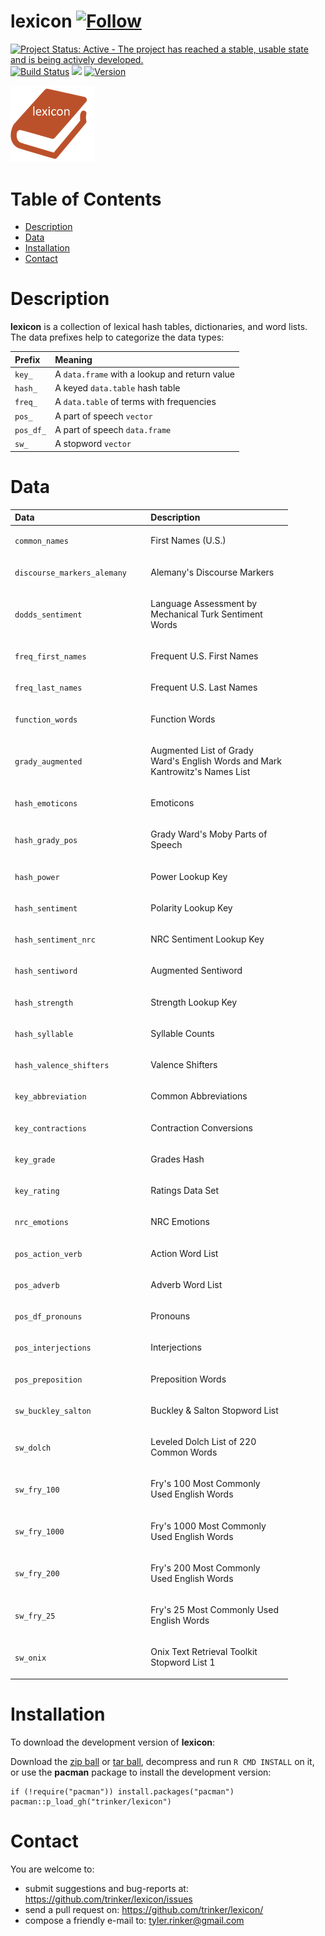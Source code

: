 lexicon   [![Follow](https://img.shields.io/twitter/follow/tylerrinker.svg?style=social)](https://twitter.com/intent/follow?screen_name=tylerrinker)
============


[![Project Status: Active - The project has reached a stable, usable
state and is being actively
developed.](http://www.repostatus.org/badges/0.1.0/active.svg)](http://www.repostatus.org/#active)
[![Build
Status](https://travis-ci.org/trinker/lexicon.svg?branch=master)](https://travis-ci.org/trinker/lexicon)
[![](http://cranlogs.r-pkg.org/badges/lexicon)](https://cran.r-project.org/package=lexicon)
<a href="https://img.shields.io/badge/Version-0.1.1-orange.svg"><img src="https://img.shields.io/badge/Version-0.1.1-orange.svg" alt="Version"/></a>
</p>
<img src="inst/lexicon_logo/r_lexicon.png" width="135" alt="lexicon Logo">


Table of Contents
============

-   [Description](#description)
-   [Data](#data)
-   [Installation](#installation)
-   [Contact](#contact)

Description
============


**lexicon** is a collection of lexical hash tables, dictionaries, and
word lists. The data prefixes help to categorize the data types:

<table>
<thead>
<tr class="header">
<th align="left">Prefix</th>
<th align="left">Meaning</th>
</tr>
</thead>
<tbody>
<tr class="odd">
<td align="left"><code>key_</code></td>
<td align="left">A <code>data.frame</code> with a lookup and return value</td>
</tr>
<tr class="even">
<td align="left"><code>hash_</code></td>
<td align="left">A keyed <code>data.table</code> hash table</td>
</tr>
<tr class="odd">
<td align="left"><code>freq_</code></td>
<td align="left">A <code>data.table</code> of terms with frequencies</td>
</tr>
<tr class="even">
<td align="left"><code>pos_</code></td>
<td align="left">A part of speech <code>vector</code></td>
</tr>
<tr class="odd">
<td align="left"><code>pos_df_</code></td>
<td align="left">A part of speech <code>data.frame</code></td>
</tr>
<tr class="even">
<td align="left"><code>sw_</code></td>
<td align="left">A stopword <code>vector</code></td>
</tr>
</tbody>
</table>

Data
====

<table style="width:88%;">
<colgroup>
<col width="41%" />
<col width="45%" />
</colgroup>
<thead>
<tr class="header">
<th align="left">Data</th>
<th align="left">Description</th>
</tr>
</thead>
<tbody>
<tr class="odd">
<td align="left"><p><code>common_names</code></p></td>
<td align="left"><p>First Names (U.S.)</p></td>
</tr>
<tr class="even">
<td align="left"><p><code>discourse_markers_alemany</code></p></td>
<td align="left"><p>Alemany's Discourse Markers</p></td>
</tr>
<tr class="odd">
<td align="left"><p><code>dodds_sentiment</code></p></td>
<td align="left"><p>Language Assessment by Mechanical Turk Sentiment Words</p></td>
</tr>
<tr class="even">
<td align="left"><p><code>freq_first_names</code></p></td>
<td align="left"><p>Frequent U.S. First Names</p></td>
</tr>
<tr class="odd">
<td align="left"><p><code>freq_last_names</code></p></td>
<td align="left"><p>Frequent U.S. Last Names</p></td>
</tr>
<tr class="even">
<td align="left"><p><code>function_words</code></p></td>
<td align="left"><p>Function Words</p></td>
</tr>
<tr class="odd">
<td align="left"><p><code>grady_augmented</code></p></td>
<td align="left"><p>Augmented List of Grady Ward's English Words and Mark Kantrowitz's Names List</p></td>
</tr>
<tr class="even">
<td align="left"><p><code>hash_emoticons</code></p></td>
<td align="left"><p>Emoticons</p></td>
</tr>
<tr class="odd">
<td align="left"><p><code>hash_grady_pos</code></p></td>
<td align="left"><p>Grady Ward's Moby Parts of Speech</p></td>
</tr>
<tr class="even">
<td align="left"><p><code>hash_power</code></p></td>
<td align="left"><p>Power Lookup Key</p></td>
</tr>
<tr class="odd">
<td align="left"><p><code>hash_sentiment</code></p></td>
<td align="left"><p>Polarity Lookup Key</p></td>
</tr>
<tr class="even">
<td align="left"><p><code>hash_sentiment_nrc</code></p></td>
<td align="left"><p>NRC Sentiment Lookup Key</p></td>
</tr>
<tr class="odd">
<td align="left"><p><code>hash_sentiword</code></p></td>
<td align="left"><p>Augmented Sentiword</p></td>
</tr>
<tr class="even">
<td align="left"><p><code>hash_strength</code></p></td>
<td align="left"><p>Strength Lookup Key</p></td>
</tr>
<tr class="odd">
<td align="left"><p><code>hash_syllable</code></p></td>
<td align="left"><p>Syllable Counts</p></td>
</tr>
<tr class="even">
<td align="left"><p><code>hash_valence_shifters</code></p></td>
<td align="left"><p>Valence Shifters</p></td>
</tr>
<tr class="odd">
<td align="left"><p><code>key_abbreviation</code></p></td>
<td align="left"><p>Common Abbreviations</p></td>
</tr>
<tr class="even">
<td align="left"><p><code>key_contractions</code></p></td>
<td align="left"><p>Contraction Conversions</p></td>
</tr>
<tr class="odd">
<td align="left"><p><code>key_grade</code></p></td>
<td align="left"><p>Grades Hash</p></td>
</tr>
<tr class="even">
<td align="left"><p><code>key_rating</code></p></td>
<td align="left"><p>Ratings Data Set</p></td>
</tr>
<tr class="odd">
<td align="left"><p><code>nrc_emotions</code></p></td>
<td align="left"><p>NRC Emotions</p></td>
</tr>
<tr class="even">
<td align="left"><p><code>pos_action_verb</code></p></td>
<td align="left"><p>Action Word List</p></td>
</tr>
<tr class="odd">
<td align="left"><p><code>pos_adverb</code></p></td>
<td align="left"><p>Adverb Word List</p></td>
</tr>
<tr class="even">
<td align="left"><p><code>pos_df_pronouns</code></p></td>
<td align="left"><p>Pronouns</p></td>
</tr>
<tr class="odd">
<td align="left"><p><code>pos_interjections</code></p></td>
<td align="left"><p>Interjections</p></td>
</tr>
<tr class="even">
<td align="left"><p><code>pos_preposition</code></p></td>
<td align="left"><p>Preposition Words</p></td>
</tr>
<tr class="odd">
<td align="left"><p><code>sw_buckley_salton</code></p></td>
<td align="left"><p>Buckley &amp; Salton Stopword List</p></td>
</tr>
<tr class="even">
<td align="left"><p><code>sw_dolch</code></p></td>
<td align="left"><p>Leveled Dolch List of 220 Common Words</p></td>
</tr>
<tr class="odd">
<td align="left"><p><code>sw_fry_100</code></p></td>
<td align="left"><p>Fry's 100 Most Commonly Used English Words</p></td>
</tr>
<tr class="even">
<td align="left"><p><code>sw_fry_1000</code></p></td>
<td align="left"><p>Fry's 1000 Most Commonly Used English Words</p></td>
</tr>
<tr class="odd">
<td align="left"><p><code>sw_fry_200</code></p></td>
<td align="left"><p>Fry's 200 Most Commonly Used English Words</p></td>
</tr>
<tr class="even">
<td align="left"><p><code>sw_fry_25</code></p></td>
<td align="left"><p>Fry's 25 Most Commonly Used English Words</p></td>
</tr>
<tr class="odd">
<td align="left"><p><code>sw_onix</code></p></td>
<td align="left"><p>Onix Text Retrieval Toolkit Stopword List 1</p></td>
</tr>
</tbody>
</table>

Installation
============

To download the development version of **lexicon**:

Download the [zip
ball](https://github.com/trinker/lexicon/zipball/master) or [tar
ball](https://github.com/trinker/lexicon/tarball/master), decompress and
run `R CMD INSTALL` on it, or use the **pacman** package to install the
development version:

    if (!require("pacman")) install.packages("pacman")
    pacman::p_load_gh("trinker/lexicon")

Contact
=======

You are welcome to:    
- submit suggestions and bug-reports at: <https://github.com/trinker/lexicon/issues>    
- send a pull request on: <https://github.com/trinker/lexicon/>    
- compose a friendly e-mail to: <tyler.rinker@gmail.com>    